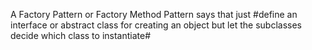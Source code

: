A Factory Pattern or Factory Method Pattern says that just #define an interface or abstract class for creating an object but let the subclasses decide which class to instantiate#